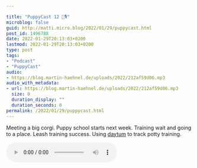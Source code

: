 ```yaml
---

title: "PuppyCast 12 🐶🎙"
microblog: false
guid: http://matti.micro.blog/2022/01/29/puppycast.html
post_id: 1496788
date: 2022-01-29T20:13:03+0200
lastmod: 2022-01-29T20:13:03+0200
type: post
tags:
- "Podcast"
- "PuppyCast"
audio:
- https://blog.martin-haehnel.de/uploads/2022/212af59d06.mp3
audio_with_metadata:
- url: https://blog.martin-haehnel.de/uploads/2022/212af59d06.mp3
  size: 0
  duration_display: ""
  duration_seconds: 0
permalink: /2022/01/29/puppycast.html
---
```

Meeting a big corgi. Puppy school starts next week. Training wait and going to a place. Leash training success. Using [daytum](https://daytum.com/finnmatti/page/b685dd41-d25e-4192-ae7e-f55c517b7cf4) to track potty training.

<audio controls="controls" src="https://blog.martin-haehnel.de/uploads/2022/212af59d06.mp3" preload="metadata" />
